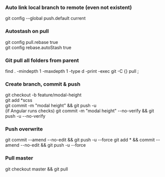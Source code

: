 ### Auto link local branch to remote (even not existent)  
git config --global push.default current  

### Autostash on pull
git config pull.rebase true  
git config rebase.autoStash true  

### Git pull all folders from parent
find . -mindepth 1 -maxdepth 1 -type d -print -exec git -C {} pull \;  

### Create branch, commit & push  
git  checkout -b feature/modal-height  
git add *scss  
git commit -m "modal height" && git push -u  
(if Angular runs checks) git commit -m "modal height" --no-verify && git push -u --no-verify   

### Push overwrite
git commit --amend --no-edit && git push -u --force
git add * && commit --amend --no-edit && git push -u --force

### Pull master
git checkout master && git pull
